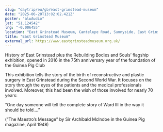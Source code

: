 ```yaml
---
slug: "daytrip/eu/gb/east-grinstead-museum"
date: "2025-06-20T13:02:02.421Z"
poster: "alwAudio"
lat: "51.124542"
lng: "-0.006455"
location: "East Grinstead Museum, Cantelupe Road, Sunnyside, East Grinstead, Mid Sussex, West Sussex, England, RH19 3BJ, United Kingdom"
title: "East Grinstead Museum"
external_url: https://www.eastgrinsteadmuseum.org.uk/
---
```

History of East Grinstead plus the Rebuilding Bodies and Souls’ flagship exhibition, opened in 2016 in the 75th anniversary year of the foundation of the Guinea Pig Club

This exhibition tells the story of the birth of reconstructive and plastic surgery in East Grinstead during the Second World War. It focuses on the story through the eyes of the patients and the medical professionals involved. Moreover, this had been the wish of those involved for nearly 70 years:

“One day someone will tell the complete story of Ward III in the way it should be told….”

(“The Maestro’s Message” by Sir Archibald McIndoe in the Guinea Pig magazine, April 1948)